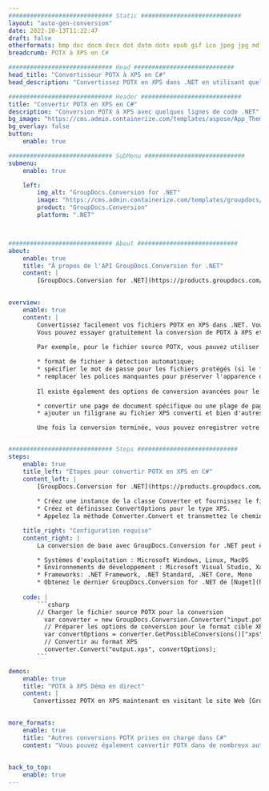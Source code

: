 ```yaml
---
############################# Static ############################
layout: "auto-gen-conversion"
date: 2022-10-13T11:22:47
draft: false
otherformats: bmp doc docm docx dot dotm dotx epub gif ico jpeg jpg md odt ott pdf png psd rtf tex tif tiff txt xps
breadcrumb: POTX à XPS en C#

############################# Head ############################
head_title: "Convertisseur POTX à XPS en C#"
head_description: "Convertissez POTX en XPS dans .NET en utilisant quelques lignes de code. Utilisez l'API de conversion de documents GroupDocs pour convertir plus de 160 formats de fichiers."

############################# Header ############################
title: "Convertir POTX en XPS en C#"
description: "Conversion POTX à XPS avec quelques lignes de code .NET"
bg_image: "https://cms.admin.containerize.com/templates/aspose/App_Themes/V3/images/bg/header1.png"
bg_overlay: false
button:
    enable: true

############################# SubMenu ############################
submenu:
    enable: true

    left:
        img_alt: "GroupDocs.Conversion for .NET"
        image: "https://cms.admin.containerize.com/templates/groupdocs/images/product-logos/90x90-noborder/groupdocs-conversion-net.png"
        product: "GroupDocs.Conversion"
        platform: ".NET"



############################# About ############################
about:
    enable: true
    title: "À propos de l'API GroupDocs.Conversion for .NET"
    content: |
        [GroupDocs.Conversion for .NET](https://products.groupdocs.com/conversion/net/) peut être utilisé pour convertir Microsoft Word, Excel, PowerPoint, PDF, Visio et d'autres formats. GroupDocs.Conversion est une API autonome adaptée aux systèmes back-end et internes nécessitant des performances élevées. Il ne dépend d'aucun logiciel tel que Microsoft ou Open Office.
    

overview:
    enable: true
    content: |
        Convertissez facilement vos fichiers POTX en XPS dans .NET. Vous pouvez utiliser seulement quelques lignes de code C# dans n'importe quelle plate-forme de votre choix comme - Windows, Linux, macOS.
        Vous pouvez essayer gratuitement la conversion de POTX à XPS et évaluer la qualité des résultats de conversion. En plus des scénarios de conversion de fichiers simples, vous pouvez essayer des options plus avancées pour charger le fichier source POTX et pour enregistrer le résultat de sortie XPS. 
        
        Par exemple, pour le fichier source POTX, vous pouvez utiliser les options de chargement suivantes :

        * format de fichier à détection automatique;
        * spécifier le mot de passe pour les fichiers protégés (si le format de fichier le prend en charge);
        * remplacer les polices manquantes pour préserver l'apparence du document.
        
        Il existe également des options de conversion avancées pour le fichier XPS :

        * convertir une page de document spécifique ou une plage de pages;
        * ajouter un filigrane au fichier XPS converti et bien d'autres.

        Une fois la conversion terminée, vous pouvez enregistrer votre fichier XPS dans le chemin du fichier local ou dans tout stockage tiers tel que FTP, Amazon S3, Google Drive, Dropbox, etc. Veuillez noter - pour convertir POTX en XPS aucun logiciel supplémentaire n'est nécessaire - comme MS Office, Open Office, Adobe Acrobat Reader, etc.


############################# Steps ############################
steps:
    enable: true
    title_left: "Étapes pour convertir POTX en XPS en C#"
    content_left: |
        [GroupDocs.Conversion for .NET](https://products.groupdocs.com/conversion/net/) permet aux développeurs de convertir facilement un fichier POTX en XPS avec quelques lignes de code.
        
        * Créez une instance de la classe Converter et fournissez le fichier POTX avec le chemin complet
        * Créez et définissez ConvertOptions pour le type XPS.
        * Appelez la méthode Converter.Convert et transmettez le chemin complet et le format (XPS) en tant que paramètre

    title_right: "Configuration requise"
    content_right: |
        La conversion de base avec GroupDocs.Conversion for .NET peut être effectuée en quelques étapes simples. Nos API sont prises en charge sur toutes les principales plates-formes et systèmes d'exploitation. Avant d'exécuter le code ci-dessous, assurez-vous que les prérequis suivants sont installés sur votre système.

        * Systèmes d'exploitation : Microsoft Windows, Linux, MacOS
        * Environnements de développement : Microsoft Visual Studio, Xamarin, MonoDevelop
        * Frameworks: .NET Framework, .NET Standard, .NET Core, Mono
        * Obtenez le dernier GroupDocs.Conversion for .NET de [Nuget](https://www.nuget.org/packages/groupdocs.conversion)
         
    code: |
        ```csharp    
        // Charger le fichier source POTX pour la conversion
          var converter = new GroupDocs.Conversion.Converter("input.potx");
          // Préparer les options de conversion pour le format cible XPS
          var convertOptions = converter.GetPossibleConversions()["xps"].ConvertOptions;
          // Convertir au format XPS
          converter.Convert("output.xps", convertOptions);
        ```

demos:
    enable: true
    title: "POTX à XPS Démo en direct"
    content: |
       Convertissez POTX en XPS maintenant en visitant le site Web [GroupDocs.Conversion App](https://products.groupdocs.app/conversion/family). La démo en ligne présente les avantages suivants
          

more_formats:
    enable: true
    title: "Autres conversions POTX prises en charge dans C#"
    content: "Vous pouvez également convertir POTX dans de nombreux autres formats de fichiers. Veuillez consulter la liste ci-dessous."
       
       
back_to_top:
    enable: true
---
```

